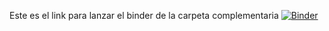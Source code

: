 Este es el link para lanzar el binder de la carpeta complementaria
[![Binder](https://mybinder.org/badge_logo.svg)](https://mybinder.org/v2/gh/jerck1/MetodosComputacionales1/HEAD)
